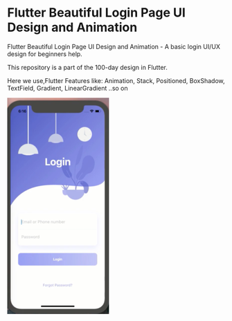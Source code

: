 
# Flutter Beautiful Login Page UI Design and Animation

Flutter Beautiful Login Page UI Design and Animation -  A basic login UI/UX design for beginners help.

This repository is a part of the 100-day design in Flutter.

Here we use,Flutter Features like: Animation, Stack, Positioned, BoxShadow, TextField, Gradient, LinearGradient ..so on 

<img src="assets/screenshot/two.png" height="500em" />
